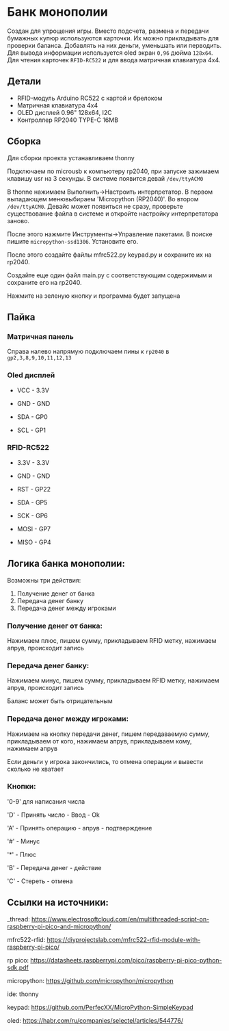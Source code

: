 # Банк монополии

Создан для упрощения игры. Вместо подсчета, размена и передачи бумажных купюр используются карточки. Их можно прикладывать для проверки баланса. Добавлять на них деньги, уменьшать или перводить. Для вывода информации используется oled экран `0,96` дюйма `128x64`. Для чтения карточек `RFID-RC522` и для ввода матричная клавиатура 4x4.

## Детали

- RFID-модуль Arduino RC522 с картой и брелоком 
- Матричная клавиатура 4x4
- OLED дисплей 0.96" 128x64, I2C
- Контроллер RP2040 TYPE-C 16MB

## Сборка

Для сборки проекта устанавливаем thonny

Подключаем по microusb к компьютеру rp2040, при запуске зажимаем клавишу usr на 3 секунды. В системе появится девай `/dev/ttyACM0`

В thonne нажимаем Выполнить->Настроить интерпретатор. В первом выпадающем менювыбираем 'Micropython (RP2040)'. Во втором `/dev/ttyACM0`. Девайс может появиться не сразу, проверьте существование файла в системе и откройте настройку интерпретатора заново.

После этого нажмите Инструменты->Управление пакетами. В поиске пишите `micropython-ssd1306`. Установите его.

После этого создайте файлы mfrc522.py keypad.py и сохраните их на rp2040.

Создайте еще один файл main.py с соответствующим содержимым и сохраните его на rp2040.

Нажмите на зеленую кнопку и программа будет запущена


## Пайка

### Матричная панель

Справа налево напрямую подключаем пины к `rp2040` в `gp2,3,8,9,10,11,12,13`

### Oled дисплей

- VCC - 3.3V

- GND - GND

- SDA - GP0

- SCL - GP1

### RFID-RC522

- 3.3V - 3.3V

- GND - GND

- RST - GP22

- SDA - GP5

- SCK - GP6

- MOSI - GP7

- MISO - GP4

## Логика банка монополии:

Возможны три действия:
  1. Получение денег от банка
  2. Передача денег банку
  3. Передача денег между игроками

### Получение денег от банка:
  Нажимаем плюс, пишем сумму, прикладываем RFID метку, нажимаем апрув, происходит запись


### Передача денег банку:
  Нажимаем минус, пишем сумму, прикладываем RFID метку, нажимаем апрув, происходит запись

  Баланс может быть отрицательным

### Передача денег между игроками:
  Нажимаем на кнопку передачи денег, пишем передаваемую сумму, прикладываем от кого, нажимаем апрув, прикладываем кому, нажимаем апрув

  Если деньги у игрока закончились, то отмена операции и вывести сколько не хватает



### Кнопки:
'0-9' для написания числа

'D' - Принять число - Ввод - Ok

'A' - Принять операцию - апрув - подтверждение

'#' - Минус

'*' - Плюс

'B' - Передача денег - действие

'C' - Стереть - отмена

## Ссылки на источники:


_thread:
    https://www.electrosoftcloud.com/en/multithreaded-script-on-raspberry-pi-pico-and-micropython/

mfrc522-rfid:
    https://diyprojectslab.com/mfrc522-rfid-module-with-raspberry-pi-pico/

rp pico:
    https://datasheets.raspberrypi.com/pico/raspberry-pi-pico-python-sdk.pdf

micropython:
    https://github.com/micropython/micropython

ide: thonny

keypad:
    https://github.com/PerfecXX/MicroPython-SimpleKeypad

oled:
    https://habr.com/ru/companies/selectel/articles/544776/
